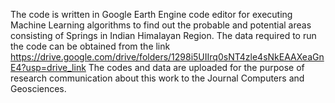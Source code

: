 The code is written in Google Earth Engine code editor for executing Machine Learning algorithms to find out the probable and potential areas consisting of Springs in Indian Himalayan Region.
The data required to run the code can be obtained from the link https://drive.google.com/drive/folders/1298i5UIIrq0sNT4zle4sNkEAAXeaGnE4?usp=drive_link
The codes and data are uploaded for the purpose of research communication about this work to the Journal Computers and Geosciences.
